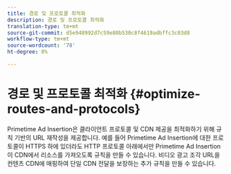 ```yaml
---
title: 경로 및 프로토콜 최적화
description: 경로 및 프로토콜 최적화
translation-type: tm+mt
source-git-commit: d5e948992d7c59e80b530c8f4619adbffc3c03d8
workflow-type: tm+mt
source-wordcount: '78'
ht-degree: 0%

---
```



# 경로 및 프로토콜 최적화 {#optimize-routes-and-protocols}

Primetime Ad Insertion은 클라이언트 프로토콜 및 CDN 제공을 최적화하기 위해 규칙 기반의 URL 재작성을 제공합니다.  예를 들어 Primetime Ad Insertion에 대한 프로토콜이 HTTPS 하에 있더라도 HTTP 프로토콜 아래에서만 Primetime Ad Insertion이 CDN에서 리소스를 가져오도록 규칙을 만들 수 있습니다.  비디오 광고 조각 URL을 컨텐츠 CDN에 매핑하여 단일 CDN 전달을 보장하는 추가 규칙을 만들 수 있습니다.
